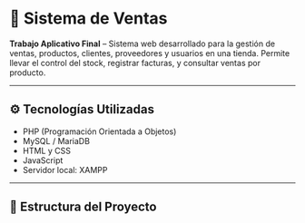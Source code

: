 # 🛒 Sistema de Ventas

**Trabajo Aplicativo Final** – Sistema web desarrollado para la gestión de ventas, productos, clientes, proveedores y usuarios en una tienda. Permite llevar el control del stock, registrar facturas, y consultar ventas por producto.

---

## ⚙️ Tecnologías Utilizadas

- PHP (Programación Orientada a Objetos)
- MySQL / MariaDB
- HTML y CSS
- JavaScript
- Servidor local: XAMPP

---

## 📁 Estructura del Proyecto

